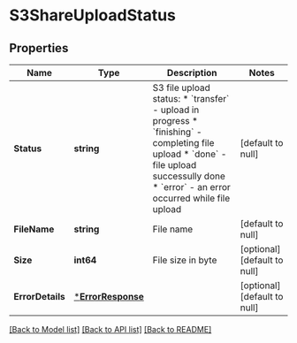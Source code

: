 # S3ShareUploadStatus

## Properties
Name | Type | Description | Notes
------------ | ------------- | ------------- | -------------
**Status** | **string** | S3 file upload status:  * &#x60;transfer&#x60; - upload in progress  * &#x60;finishing&#x60; - completing file upload  * &#x60;done&#x60; - file upload successully done  * &#x60;error&#x60; - an error occurred while file upload | [default to null]
**FileName** | **string** | File name | [default to null]
**Size** | **int64** | File size in byte | [optional] [default to null]
**ErrorDetails** | [***ErrorResponse**](ErrorResponse.md) |  | [optional] [default to null]

[[Back to Model list]](../README.md#documentation-for-models) [[Back to API list]](../README.md#documentation-for-api-endpoints) [[Back to README]](../README.md)

